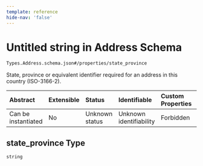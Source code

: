 ```yaml
---
template: reference
hide-nav: 'false'
---
```


# Untitled string in Address Schema

```txt
Types.Address.schema.json#/properties/state_province
```

State, province or equivalent identifier required for an address in this country (ISO-3166-2).

| Abstract            | Extensible | Status         | Identifiable            | Custom Properties | Additional Properties | Access Restrictions | Defined In                                                                  |
| :------------------ | :--------- | :------------- | :---------------------- | :---------------- | :-------------------- | :------------------ | :-------------------------------------------------------------------------- |
| Can be instantiated | No         | Unknown status | Unknown identifiability | Forbidden         | Allowed               | none                | [Address.schema.json*](../types/Address.schema.json "open original schema") |

## state_province Type

`string`

